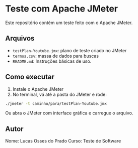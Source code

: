 # Teste com Apache JMeter

Este repositório contém um teste feito com o Apache JMeter.

## Arquivos

- `testPlan-Youtube.jmx`: plano de teste criado no JMeter
- `termos.csv`: massa de dados para buscas
- `README.md`: Instruções básicas de uso.

## Como executar

1. Instale o Apache JMeter
2. No terminal, vá até a pasta do JMeter e rode:

```bash
./jmeter -t caminho/para/testPlan-Youtube.jmx
````

Ou abra o JMeter com interface gráfica e carregue o arquivo.

## Autor

Nome: Lucas Osses do Prado
Curso: Teste de Software
